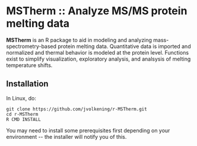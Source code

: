 MSTherm :: Analyze MS/MS protein melting data
=======

**MSTherm** is an R package to aid in modeling and analyzing
mass-spectrometry-based protein melting data. Quantitative data is imported
and normalized and thermal behavior is modeled at the protein level. Functions
exist to simplify visualization, exploratory analysis, and analsysis of
melting temperature shifts.

Installation
------------

In Linux, do:

    git clone https://github.com/jvolkening/r-MSTherm.git
    cd r-MSTherm
    R CMD INSTALL

You may need to install some prerequisites first depending on your environment
-- the installer will notify you of this.
